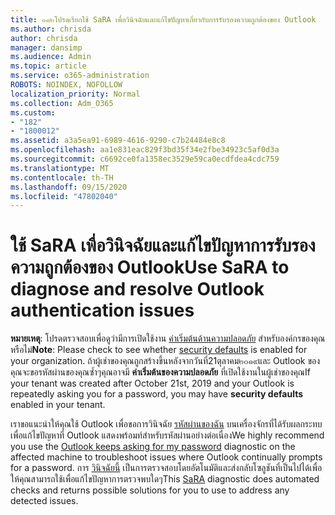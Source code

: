 ```yaml
---
title: ๑๘๒โปรดเรียกใช้ SaRA เพื่อวินิจฉัยและแก้ไขปัญหาเกี่ยวกับการรับรองความถูกต้องของ Outlook
ms.author: chrisda
author: chrisda
manager: dansimp
ms.audience: Admin
ms.topic: article
ms.service: o365-administration
ROBOTS: NOINDEX, NOFOLLOW
localization_priority: Normal
ms.collection: Adm_O365
ms.custom:
- "182"
- "1800012"
ms.assetid: a3a5ea91-6989-4616-9290-c7b24484e8c8
ms.openlocfilehash: aa1e831eac829f3bd35f34e2fbe34923c5af0d3a
ms.sourcegitcommit: c6692ce0fa1358ec3529e59ca0ecdfdea4cdc759
ms.translationtype: MT
ms.contentlocale: th-TH
ms.lasthandoff: 09/15/2020
ms.locfileid: "47802040"
---
```

# <a name="use-sara-to-diagnose-and-resolve-outlook-authentication-issues"></a><span data-ttu-id="870d4-102">ใช้ SaRA เพื่อวินิจฉัยและแก้ไขปัญหาการรับรองความถูกต้องของ Outlook</span><span class="sxs-lookup"><span data-stu-id="870d4-102">Use SaRA to diagnose and resolve Outlook authentication issues</span></span>

<span data-ttu-id="870d4-103">**หมายเหตุ**: โปรดตรวจสอบเพื่อดูว่ามีการเปิดใช้งาน [ค่าเริ่มต้นด้านความปลอดภัย](https://aka.ms/securitydefaults) สำหรับองค์กรของคุณหรือไม่</span><span class="sxs-lookup"><span data-stu-id="870d4-103">**Note**: Please check to see whether [security defaults](https://aka.ms/securitydefaults) is enabled for your organization.</span></span> <span data-ttu-id="870d4-104">ถ้าผู้เช่าของคุณถูกสร้างขึ้นหลังจากวันที่21ตุลาคม๒๐๑๙และ Outlook ของคุณจะขอรหัสผ่านของคุณซ้ำๆคุณอาจมี **ค่าเริ่มต้นของความปลอดภัย** ที่เปิดใช้งานในผู้เช่าของคุณ</span><span class="sxs-lookup"><span data-stu-id="870d4-104">If your tenant was created after October 21st, 2019 and your Outlook is repeatedly asking you for a password, you may have **security defaults** enabled in your tenant.</span></span>

<span data-ttu-id="870d4-105">เราขอแนะนำให้คุณใช้ Outlook เพื่อขอการวินิจฉัย [รหัสผ่านของฉัน](https://aka.ms/SaRA-OutlookPwdPrompt-Alchemy) บนเครื่องจักรที่ได้รับผลกระทบเพื่อแก้ไขปัญหาที่ Outlook แสดงพร้อมท์สำหรับรหัสผ่านอย่างต่อเนื่อง</span><span class="sxs-lookup"><span data-stu-id="870d4-105">We highly recommend you use the [Outlook keeps asking for my password](https://aka.ms/SaRA-OutlookPwdPrompt-Alchemy) diagnostic on the affected machine to troubleshoot issues where Outlook continually prompts for a password.</span></span> <span data-ttu-id="870d4-106">การ [วินิจฉัยนี้](https://diagnostics.office.com/#/) เป็นการตรวจสอบโดยอัตโนมัติและส่งกลับโซลูชันที่เป็นไปได้เพื่อให้คุณสามารถใช้เพื่อแก้ไขปัญหาการตรวจพบใดๆ</span><span class="sxs-lookup"><span data-stu-id="870d4-106">This [SaRA](https://diagnostics.office.com/#/) diagnostic does automated checks and returns possible solutions for you to use to address any detected issues.</span></span>
